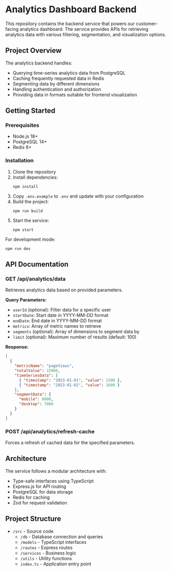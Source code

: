 # Analytics Dashboard Backend

This repository contains the backend service that powers our customer-facing analytics dashboard. The service provides APIs for retrieving analytics data with various filtering, segmentation, and visualization options.

## Project Overview

The analytics backend handles:
- Querying time-series analytics data from PostgreSQL
- Caching frequently requested data in Redis
- Segmenting data by different dimensions
- Handling authentication and authorization
- Providing data in formats suitable for frontend visualization

## Getting Started

### Prerequisites

- Node.js 18+
- PostgreSQL 14+
- Redis 6+

### Installation

1. Clone the repository
2. Install dependencies:
   ```
   npm install
   ```
3. Copy `.env.example` to `.env` and update with your configuration
4. Build the project:
   ```
   npm run build
   ```
5. Start the service:
   ```
   npm start
   ```

For development mode:
```
npm run dev
```

## API Documentation

### GET /api/analytics/data

Retrieves analytics data based on provided parameters.

**Query Parameters:**
- `userId` (optional): Filter data for a specific user
- `startDate`: Start date in YYYY-MM-DD format
- `endDate`: End date in YYYY-MM-DD format
- `metrics`: Array of metric names to retrieve
- `segments` (optional): Array of dimensions to segment data by
- `limit` (optional): Maximum number of results (default: 100)

**Response:**
```json
[
  {
    "metricName": "pageViews",
    "totalValue": 15000,
    "timeSeriesData": [
      { "timestamp": "2023-01-01", "value": 1500 },
      { "timestamp": "2023-01-02", "value": 1600 }
    ],
    "segmentData": {
      "mobile": 8000,
      "desktop": 7000
    }
  }
]
```

### POST /api/analytics/refresh-cache

Forces a refresh of cached data for the specified parameters.

## Architecture

The service follows a modular architecture with:
- Type-safe interfaces using TypeScript
- Express.js for API routing
- PostgreSQL for data storage
- Redis for caching
- Zod for request validation

## Project Structure

- `/src` - Source code
  - `/db` - Database connection and queries
  - `/models` - TypeScript interfaces
  - `/routes` - Express routes
  - `/services` - Business logic
  - `/utils` - Utility functions
  - `index.ts` - Application entry point
